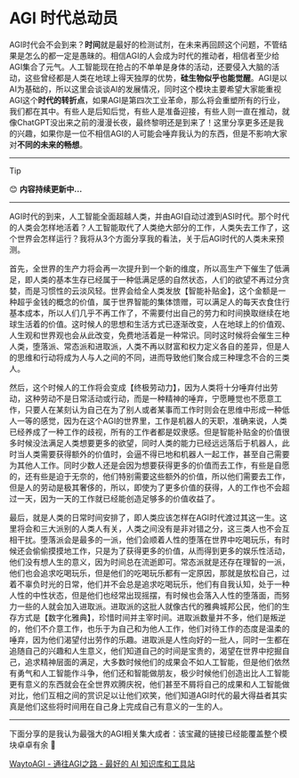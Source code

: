 # AGI 时代总动员

AGI时代会不会到来？**时间**就是最好的检测试剂，在未来再回顾这个问题，不管结果是怎么的都一定是愚昧的。相信AGI的人会成为时代的推动者，相信者至少给AGI集合了元气。人工智能现在抢占的不单单是身体的活动，还要侵入大脑的活动，这些曾经都是人类在地球上得天独厚的优势，**硅生物似乎也能觉醒**。AGI是以AI为基础的，所以这里会谈谈AI的发展情况，同时这个模块主要希望大家能重视AGI这个**时代的转折点**，如果AGI是第四次工业革命，那么将会重塑所有的行业，我们都在其中。有些人是后知后觉，有些人是准备迎接，有些人则一直在推动，就像ChatGPT没出来之前的漫漫长夜，最终黎明还是到来了！这里分享更多还是我的兴趣，如果你是一位不相信AGI的人可能会唾弃我认为的东西，但是不影响大家对**不同的未来的畅想**。

---

> [!TIP]
> 😊 **内容持续更新中...**

---

AGI时代的到来，人工智能全面超越人类，并由AGI自动过渡到ASI时代。那个时代的人类会怎样地活着？人工智能取代了人类绝大部分的工作，人类失去工作了，这个世界会怎样运行？我将从3个方面分享我的看法，关于后AGI时代的人类未来预测。

首先，全世界的生产力将会再一次提升到一个新的维度，所以高生产下催生了低满足，即人类的基本生存已经属于一种低满足感的自然状态，人们的欲望不再过分贪婪，而是习惯性的云淡风轻。世界会给全人类发放【智能补贴金】，这个金额是一种超乎金钱的概念的价值，属于世界智能的集体馈赠，可以满足人的每天衣食住行基本成本，所以人们几乎不再工作了，不需要付出自己的劳力和时间换取继续在地球生活着的价值。这时候人的思想和生活方式已逐渐改变，人在地球上的价值观、人生观和世界观也会从此改变，免费地活着是一种常识。同时这时候将会催生三种人类，堕落派、常态派和进取派，人类不再以财富和权力定义各自的差异，但是人的思维和行动将成为人与人之间的不同，进而导致他们聚合成三种理念不合的三类人。

然后，这个时候人的工作将会变成【终极劳动力】，因为人类将十分唾弃付出劳动，这种劳动不是日常活动或行动，而是一种精神的唾弃，宁愿睡觉也不愿意工作，只要人在某刻认为自己在为了别人或者某事而工作时则会在思维中形成一种低人一等的感觉，因为在这个AGI的世界里，工作是机器人的天职，准确来说，人类已经养成了一种工作的歧视，所有的工作者都是奴隶感。但是智能补贴金的价值很多时候没法满足人类想要更多的欲望，同时人类的能力已经远远落后于机器人，此时当人类需要获得额外的价值时，会逼不得已地和机器人一起工作，甚至自己需要为其他人工作。同时少数人还是会因为想要获得更多的价值而去工作，有些是自愿的，还有些是迫于无奈的，他们特别需要这些额外的价值，所以他们需要去工作，但是人的劳动是极其奢侈的，所以，即使为了更多价值的获得，人的工作也不会超过一天，因为一天的工作就已经能创造足够多的价值收益了。

最后，就是人类的日常时间安排了，即人类应该怎样在AGI时代渡过其这一生。这里将会和三大派别的人类人有关，人类之间没有是非对错之分，这三类人也不会互相干扰。堕落派会是最多的一派，他们会顺着人性的堕落在世界中吃喝玩乐，有时候还会偷偷摸摸地工作，只是为了获得更多的价值，从而得到更多的娱乐性活动，他们没有想人生的意义，因为时间总在流逝即可。常态派就是还存在理智的一派，他们也会追求吃喝玩乐，但是他们的吃喝玩乐都有一定原因，那就是放松自己，过着不辜负时光的日常，他们并不会总是追求吃喝玩乐，他们有自我认知，处于一种人性的中性状态，但是他们也经常出现摇摆，有时候也会落入人性的堕落面，而努力一些的人就会加入进取派。进取派的这批人就像古代的雅典城邦公民，他们的生存方式是【数字化雅典】，珍惜时间并主宰时间。进取派数量并不多，他们是叛逆的，他们不介意工作，也乐于为自己和为他人工作，他们对待工作的态度是温柔的唾弃，因为他们渴望付出劳作的乐趣。进取派是人性向好的一批人，同时一生都在追随自己的兴趣和人生意义，他们知道自己的时间是宝贵的，渴望在世界中挖掘自己，追求精神层面的满足，大多数时候他们的成果会不如人工智能，但是他们依然有勇气和人工智能作斗争，他们还和智能做朋友，极少时候他们创造出比人工智能更有意义的东西就会在全世界欢腾庆祝，他们甚至不屑将自己的成果和人工智能做对比，他们互相之间的赏识足以让他们欢笑，他们知道AGI时代的最大得益者其实真是他们这些将时间用在自己身上完成自己有意义的一生的人。

---


下面分享的是我认为最强大的AGI相关集大成者：该宝藏的链接已经能覆盖整个模块卓卓有余 🤗

[WaytoAGI - 通往AGI之路 - 最好的 AI 知识库和工具站](https://www.waytoagi.com)

